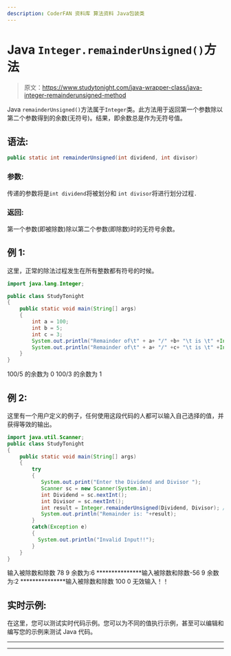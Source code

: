 ```yaml
---
description: CoderFAN 资料库 算法资料 Java包装类
---
```


# Java `Integer.remainderUnsigned()`方法

> 原文：<https://www.studytonight.com/java-wrapper-class/java-integer-remainderunsigned-method>

Java `remainderUnsigned()`方法属于`Integer`类。此方法用于返回第一个参数除以第二个参数得到的余数(无符号)。结果，即余数总是作为无符号值。

## 语法:

```java
public static int remainderUnsigned(int dividend, int divisor) 
```

### 参数:

传递的参数将是`int dividend`将被划分和 `int divisor`将进行划分过程`.`

### 返回:

第一个参数(即被除数)除以第二个参数(即除数)时的无符号余数。

## 例 1:

这里，正常的除法过程发生在所有整数都有符号的时候。

```java
import java.lang.Integer;

public class StudyTonight 
{  
    public static void main(String[] args) 
    {  
        int a = 100;  
        int b = 5;
        int c = 3;        
        System.out.println("Remainder of\t" + a+ "/" +b+ "\t is \t" +Integer.remainderUnsigned(a, b));  
        System.out.println("Remainder of\t" + a+ "/" +c+ "\t is \t" +Integer.remainderUnsigned(a, c));  
    }  
} 
```

100/5 的余数为 0
100/3 的余数为 1

## 例 2:

这里有一个用户定义的例子，任何使用这段代码的人都可以输入自己选择的值，并获得等效的输出。

```java
import java.util.Scanner;  
public class StudyTonight
{  
    public static void main(String[] args) 
    {  
        try
        {
           System.out.print("Enter the Dividend and Divisor ");               
           Scanner sc = new Scanner(System.in);                      
           int Dividend = sc.nextInt();                              
           int Divisor = sc.nextInt();           
           int result = Integer.remainderUnsigned(Dividend, Divisor); //return the unsigned remainder       
           System.out.println("Remainder is: "+result);                   
        }
        catch(Exception e)
        {
          System.out.println("Invalid Input!!");
        } 
    }  
} 
```

输入被除数和除数 78 9
余数为:6
***************输入被除数和除数-56 9
余数为:2
***************输入被除数和除数 100 0
无效输入！！

## 实时示例:

在这里，您可以测试实时代码示例。您可以为不同的值执行示例，甚至可以编辑和编写您的示例来测试 Java 代码。

* * *

* * *